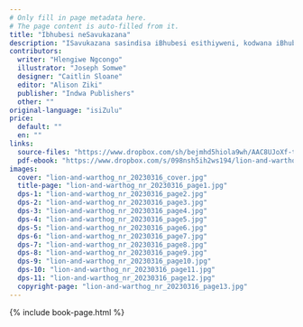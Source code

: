 ```yaml
---
# Only fill in page metadata here.
# The page content is auto-filled from it.
title: "Ibhubesi neSavukazana"
description: "ISavukazana sasindisa iBhubesi esithiyweni, kodwana iBhubesi elingathokoziko selifuna ukudla iSavukazana. Isavukazana sizokwenza njani?"
contributors:
  writer: "Hlengiwe Ngcongo"
  illustrator: "Joseph Somwe"
  designer: "Caitlin Sloane"
  editor: "Alison Ziki"
  publisher: "Indwa Publishers"
  other: ""
original-language: "isiZulu"
price:
  default: ""
  en: ""
links:
  source-files: "https://www.dropbox.com/sh/bejmhd5hiola9wh/AAC8UJoXf-trqTSCzqBUErsza?dl=0"
  pdf-ebook: "https://www.dropbox.com/s/098nsh5ih2ws194/lion-and-warthog_nr_20230316.pdf?dl=0"
images:
  cover: "lion-and-warthog_nr_20230316_cover.jpg"
  title-page: "lion-and-warthog_nr_20230316_page1.jpg"
  dps-1: "lion-and-warthog_nr_20230316_page2.jpg"
  dps-2: "lion-and-warthog_nr_20230316_page3.jpg"
  dps-3: "lion-and-warthog_nr_20230316_page4.jpg"
  dps-4: "lion-and-warthog_nr_20230316_page5.jpg"
  dps-5: "lion-and-warthog_nr_20230316_page6.jpg"
  dps-6: "lion-and-warthog_nr_20230316_page7.jpg"
  dps-7: "lion-and-warthog_nr_20230316_page8.jpg"
  dps-8: "lion-and-warthog_nr_20230316_page9.jpg"
  dps-9: "lion-and-warthog_nr_20230316_page10.jpg"
  dps-10: "lion-and-warthog_nr_20230316_page11.jpg"
  dps-11: "lion-and-warthog_nr_20230316_page12.jpg"
  copyright-page: "lion-and-warthog_nr_20230316_page13.jpg"
---
```


{% include book-page.html %}
